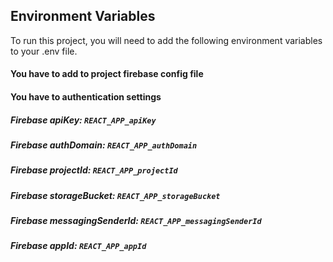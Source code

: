 
## Environment Variables

To run this project, you will need to add the following environment variables to your .env file.
#### You have to add to project firebase config file
#### You have to authentication settings

##### Firebase apiKey: `REACT_APP_apiKey`
##### Firebase authDomain: `REACT_APP_authDomain`
##### Firebase projectId: `REACT_APP_projectId`
##### Firebase storageBucket: `REACT_APP_storageBucket`
##### Firebase messagingSenderId: `REACT_APP_messagingSenderId`
##### Firebase appId: `REACT_APP_appId`